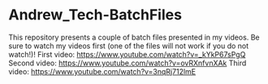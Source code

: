 # Andrew_Tech-BatchFiles
This repository presents a couple of batch files presented in my videos. Be sure to watch my videos first (one of the files will not work if you do not watch!)!
First video: https://www.youtube.com/watch?v=_kYkP67sPgQ
Second video: https://www.youtube.com/watch?v=ovRXnfvnXAk
Third video: https://www.youtube.com/watch?v=3nqRj712lmE
